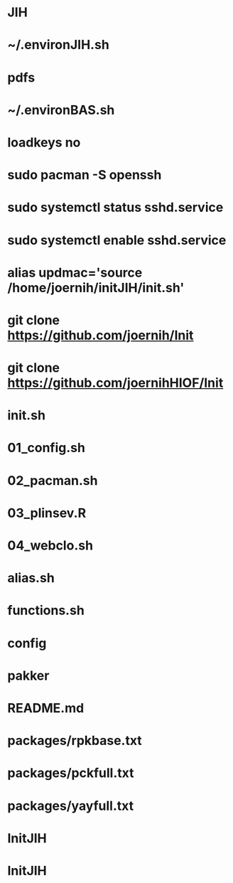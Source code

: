 # JIH
# ~/.environJIH.sh
# pdfs
# ~/.environBAS.sh
# loadkeys no
# sudo pacman -S openssh 
# sudo systemctl status sshd.service
# sudo systemctl enable sshd.service
# alias updmac='source /home/joernih/initJIH/init.sh' 
# git clone https://github.com/joernih/Init
# git clone https://github.com/joernihHIOF/Init
# init.sh
# 01_config.sh
# 02_pacman.sh
# 03_plinsev.R
# 04_webclo.sh
# alias.sh
# functions.sh
# config
# pakker
# README.md
# packages/rpkbase.txt
# packages/pckfull.txt
# packages/yayfull.txt
# InitJIH
# InitJIH
